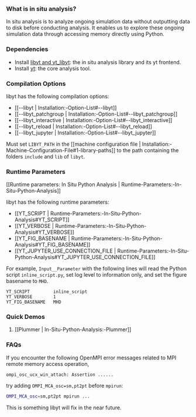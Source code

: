 ### What is in situ analysis?

In situ analysis is to analyze ongoing simulation data without outputting data to disk before conducting analysis.
It enables us to explore these ongoing simulation data through accessing memory directly using Python.

### Dependencies

- Install [libyt and yt_libyt](https://yt-project.github.io/libyt/HowToInstall.html#how-to-install): the in situ analysis library and its yt frontend.
- Install [yt](https://yt-project.org/): the core analysis tool.

### Compilation Options

libyt has the following compilation options:
- [[--libyt | Installation:-Option-List#--libyt]]
- [[--libyt_patchgroup | Installation:-Option-List#--libyt_patchgroup]]
- [[--libyt_interactive | Installation:-Option-List#--libyt_interactive]]
- [[--libyt_reload | Installation:-Option-List#--libyt_reload]]
- [[--libyt_jupyter | Installation:-Option-List#--libyt_jupyter]]

Must set `LIBYT_PATH` in the [[machine configuration file | Installation:-Machine-Configuration-File#1-library-paths]]
to the path containing the folders `include` and `lib` of `libyt`.

### Runtime Parameters
[[Runtime parameters: In Situ Python Analysis | Runtime-Parameters:-In-Situ-Python-Analysis]]

libyt has the following runtime parameters:
- [[YT_SCRIPT | Runtime-Parameters:-In-Situ-Python-Analysis#YT_SCRIPT]]
- [[YT_VERBOSE | Runtime-Parameters:-In-Situ-Python-Analysis#YT_VERBOSE]]
- [[YT_FIG_BASENAME | Runtime-Parameters:-In-Situ-Python-Analysis#YT_FIG_BASENAME]]
- [[YT_JUPYTER_USE_CONNECTION_FILE | Runtime-Parameters:-In-Situ-Python-Analysis#YT_JUPYTER_USE_CONNECTION_FILE]]

For example, `Input__Parameter` with the following lines will read the Python script `inline_script.py`,
set log level to information only, and set the figure basename to `MHD`.
```
YT_SCRIPT         inline_script
YT_VERBOSE        1
YT_FIG_BASENAME   MHD
```

### Quick Demos

1. [[Plummer | In-Situ-Python-Analysis:-Plummer]]

### FAQs

If you encounter the following OpenMPI error messages related to MPI remote memory access operation,
```
ompi_osc_ucx_win_attach: Assertion ......
```
try adding `OMPI_MCA_osc=sm,pt2pt` before `mpirun`:
```bash
OMPI_MCA_osc=sm,pt2pt mpirun ...
```

This is something libyt will fix in the near future.
